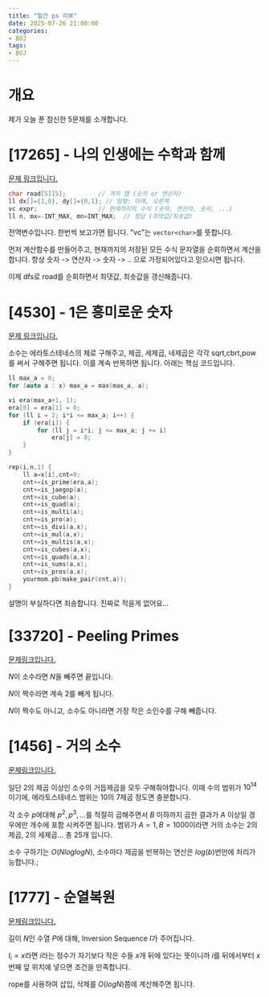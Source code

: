 ```yaml
---
title: "일간 ps 리뷰"
date: 2025-07-26 21:00:00
categories:
- BOJ
tags:
- BOJ
---
```


# 개요

제가 오늘 푼 참신한 5문제를 소개합니다.

# [17265] - 나의 인생에는 수학과 함께
[문제 링크입니다.](https://www.acmicpc.net/problem/17265)

```cpp
char road[5][5];         // 격자 맵 (숫자 or 연산자)
ll dx[]={1,0}, dy[]={0,1}; // 방향: 아래, 오른쪽
vc expr;                 // 현재까지의 수식 (숫자, 연산자, 숫자, ...)
ll n, mx=-INT_MAX, mn=INT_MAX;  // 정답 (최댓값/최솟값)
```

전역변수입니다. 한번씩 보고가면 됩니다. "vc"는 `vector<char>`를 뜻합니다.

먼저 계산함수를 만들어주고, 현재까지의 저장된 모든 수식 문자열을 순회하면서 계산을 합니다. 항상 숫자 -> 연산자 -> 숫자 -> .. 으로 가정되어있다고 믿으시면 됩니다.

이제 dfs로 road를 순회하면서 최댓값, 최솟값을 갱신해줍니다.

# [4530] - 1은 흥미로운 숫자
[문제 링크입니다.](https://www.acmicpc.net/problem/4530)

소수는 에라토스테네스의 체로 구해주고, 제곱, 세제곱, 네제곱은 각각 sqrt,cbrt,pow를 써서 구해주면 됩니다. 이를 계속 반복하면 됩니다. 아래는 핵심 코드입니다.

```cpp
ll max_a = 0;
for (auto a : x) max_a = max(max_a, a);

vi era(max_a+1, 1);
era[0] = era[1] = 0;
for (ll i = 2; i*i <= max_a; i++) {
    if (era[i]) {
        for (ll j = i*i; j <= max_a; j += i)
            era[j] = 0;
    }
}

rep(i,n,1) {
    ll a=x[i],cnt=0;
    cnt+=is_prime(era,a);
    cnt+=is_jaegop(a);
    cnt+=is_cube(a);
    cnt+=is_quad(a);
    cnt+=is_multi(a);
    cnt+=is_pro(a);
    cnt+=is_divi(a,x);
    cnt+=is_mul(a,x);
    cnt+=is_multis(a,x);
    cnt+=is_cubes(a,x);
    cnt+=is_quads(a,x);
    cnt+=is_sums(a,x);
    cnt+=is_pros(a,x);
    yourmom.pb(make_pair(cnt,a));
}
```

설명이 부실하다면 죄송합니다. 진짜로 적을게 없어요...

# [33720] - Peeling Primes
[문제링크입니다.](https://www.acmicpc.net/problem/33720)

$N$이 소수라면 $N$을 빼주면 끝입니다.

$N$이 짝수라면 계속 2를 빼게 됩니다.

$N$이 짝수도 아니고, 소수도 아니라면 가장 작은 소인수를 구해 빼줍니다.

# [1456] - 거의 소수
[문제링크입니다.](https://www.acmicpc.net/problem/1456)

일단 2의 제곱 이상인 소수의 거듭제곱을 모두 구해줘야합니다. 이때 수의 범위가 $10^{14}$이기에, 에라토스테네스 범위는 10의 7제곱 정도면 충분합니다.

각 소수 $p$에대해 $p^2, p^3, \dots$를 적절히 곱해주면서 $B$ 이하까지 곱한 결과가 $A$ 이상일 경우에만 개수에 포함 시켜주면 됩니다. 범위가 $A=1, B=1000$이라면 거의 소수는 2의 제곱, 2의 세제곱... 총 25개 입니다. 

소수 구하기는 $O(N log log N)$, 소수마다 제곱을 반복하는 연산은 $log(b)$번만에 처리가능합니다.;

# [1777] - 순열복원
[문제링크입니다.](https://www.acmicpc.net/problem/1777)

길이 $N$인 수열 $P$에 대해, Inversion Sequence $I$가 주어집니다.

$I_i = x$라면 $i$라는 정수가 자기보다 작은 수들 $x$개 뒤에 있다는 뜻이니까 $i$를 뒤에서부터 $x$번째 앞 위치에 넣으면 조건을 만족합니다.

rope를 사용하여 삽입, 삭제를 $O(log N)$쯤에 계산해주면 됩니다.